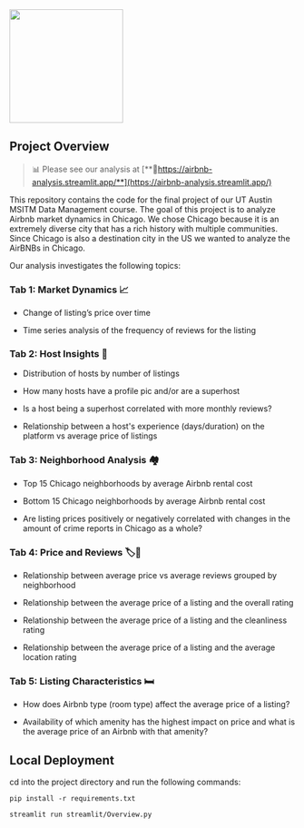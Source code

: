 <img src="https://upload.wikimedia.org/wikipedia/commons/thumb/6/69/Airbnb_Logo_B%C3%A9lo.svg/1280px-Airbnb_Logo_B%C3%A9lo.svg.png" height="200"/>

## Project Overview

> 📊 Please see our analysis at [**🔗https://airbnb-analysis.streamlit.app/**](https://airbnb-analysis.streamlit.app/)

This repository contains the code for the final project of our UT Austin MSITM Data Management course. The goal of this project is to analyze Airbnb market dynamics in Chicago. We chose Chicago because it is an extremely diverse city that  has a rich history with multiple communities. Since Chicago is also a destination city in the US we wanted to analyze the AirBNBs in Chicago.

Our analysis investigates the following topics:

### Tab 1: Market Dynamics 📈

* Change of listing’s price over time

* Time series analysis of the frequency of reviews for the listing

### Tab 2: Host Insights 👤

* Distribution of hosts by number of listings 

* How many hosts have a profile pic and/or are a superhost 

* Is a host being a superhost correlated with more monthly reviews? 

* Relationship between a host's experience (days/duration) on the platform vs average price of listings

### Tab 3: Neighborhood Analysis 🏘️

* Top 15 Chicago neighborhoods by average Airbnb rental cost

* Bottom 15 Chicago neighborhoods by average Airbnb rental cost

* Are listing prices positively or negatively correlated with changes in the amount of crime reports in Chicago as a whole?

### Tab 4: Price and Reviews 🏷️💬

* Relationship between average price vs average reviews grouped by neighborhood 

* Relationship between the average price of a listing and the overall rating 

* Relationship between the average price of a listing and the cleanliness rating 

* Relationship between the average price of a listing and the average location rating 

### Tab 5: Listing Characteristics 🛏️

* How does Airbnb type (room type) affect the average price of a listing? 

* Availability of which amenity has the highest impact on price and what is the average price of an Airbnb with that amenity?

## Local Deployment

cd into the project directory and run the following commands:

```
pip install -r requirements.txt
```

```bash
streamlit run streamlit/Overview.py
```